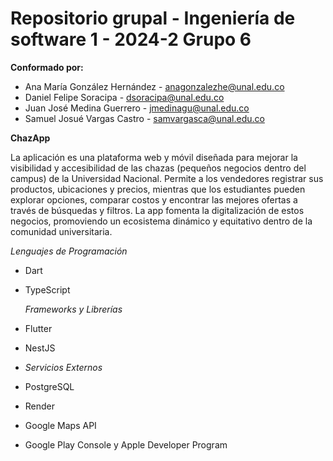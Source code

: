 # Repositorio grupal - Ingeniería de software 1 - 2024-2 Grupo 6

**Conformado por:**
 - Ana María González Hernández - anagonzalezhe@unal.edu.co
 - Daniel Felipe Soracipa - dsoracipa@unal.edu.co
 - Juan José Medina Guerrero - jmedinagu@unal.edu.co
 - Samuel Josué Vargas Castro - samvargasca@unal.edu.co

**ChazApp**

La aplicación es una plataforma web y móvil diseñada para mejorar la visibilidad y accesibilidad de las chazas (pequeños negocios dentro del campus) de la Universidad Nacional. Permite a los vendedores registrar sus productos, ubicaciones y precios, mientras que los estudiantes pueden explorar opciones, comparar costos y encontrar las mejores ofertas a través de búsquedas y filtros. La app fomenta la digitalización de estos negocios, promoviendo un ecosistema dinámico y equitativo dentro de la comunidad universitaria.


  *Lenguajes de Programación*

- Dart 
- TypeScript
   
  *Frameworks y Librerías*

- Flutter 
- NestJS 
- 
  *Servicios Externos*

- PostgreSQL
- Render 
- Google Maps API 
- Google Play Console y Apple Developer Program 


